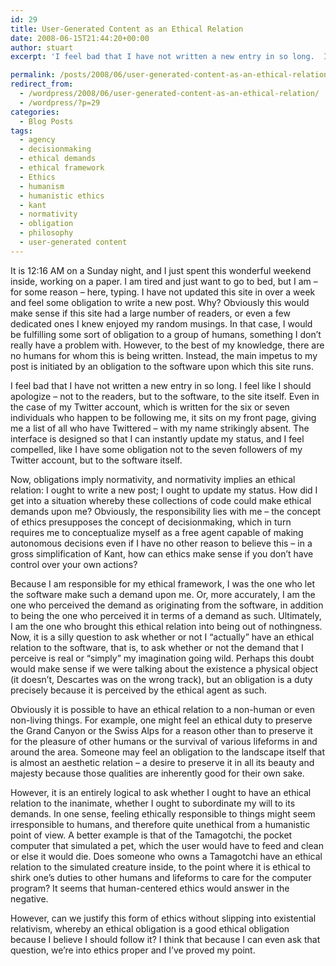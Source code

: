 ```yaml
---
id: 29
title: User-Generated Content as an Ethical Relation
date: 2008-06-15T21:44:20+00:00
author: stuart
excerpt: 'I feel bad that I have not written a new entry in so long.  I feel like I should apologize - not to the readers, but to the software, to the site itself.  I ought to write a new post; I ought to update my status.  How did I get into a situation whereby these collections of code could make ethical demands upon me?  And is this bad?'

permalink: /posts/2008/06/user-generated-content-as-an-ethical-relation// 
redirect_from:
  - /wordpress/2008/06/user-generated-content-as-an-ethical-relation/
  - /wordpress/?p=29
categories:
  - Blog Posts
tags:
  - agency
  - decisionmaking
  - ethical demands
  - ethical framework
  - Ethics
  - humanism
  - humanistic ethics
  - kant
  - normativity
  - obligation
  - philosophy
  - user-generated content
---
```

It is 12:16 AM on a Sunday night, and I just spent this wonderful weekend inside, working on a paper. I am tired and just want to go to bed, but I am &#8211; for some reason &#8211; here, typing. I have not updated this site in over a week and feel some obligation to write a new post. Why? Obviously this would make sense if this site had a large number of readers, or even a few dedicated ones I knew enjoyed my random musings. In that case, I would be fulfilling some sort of obligation to a group of humans, something I don&#8217;t really have a problem with. However, to the best of my knowledge, there are no humans for whom this is being written. Instead, the main impetus to my post is initiated by an obligation to the software upon which this site runs.

<!--more--> I feel bad that I have not written a new entry in so long. I feel like I should apologize &#8211; not to the readers, but to the software, to the site itself. Even in the case of my Twitter account, which is written for the six or seven individuals who happen to be following me, it sits on my front page, giving me a list of all who have Twittered &#8211; with my name strikingly absent. The interface is designed so that I can instantly update my status, and I feel compelled, like I have some obligation not to the seven followers of my Twitter account, but to the software itself.

Now, obligations imply normativity, and normativity implies an ethical relation: I ought to write a new post; I ought to update my status. How did I get into a situation whereby these collections of code could make ethical demands upon me? Obviously, the responsibility lies with me &#8211; the concept of ethics presupposes the concept of decisionmaking, which in turn requires me to conceptualize myself as a free agent capable of making autonomous decisions even if I have no other reason to believe this &#8211; in a gross simplification of Kant, how can ethics make sense if you don&#8217;t have control over your own actions?

Because I am responsible for my ethical framework, I was the one who let the software make such a demand upon me. Or, more accurately, I am the one who perceived the demand as originating from the software, in addition to being the one who perceived it in terms of a demand as such. Ultimately, I am the one who brought this ethical relation into being out of nothingness. Now, it is a silly question to ask whether or not I &#8220;actually&#8221; have an ethical relation to the software, that is, to ask whether or not the demand that I perceive is real or &#8220;simply&#8221; my imagination going wild. Perhaps this doubt would make sense if we were talking about the existence a physical object (it doesn&#8217;t, Descartes was on the wrong track), but an obligation is a duty precisely because it is perceived by the ethical agent as such.<span><br /> </span>

Obviously it is possible to have an ethical relation to a non-human or even non-living things. For example, one might feel an ethical duty to preserve the Grand Canyon or the Swiss Alps for a reason other than to preserve it for the pleasure of other humans or the survival of various lifeforms in and around the area. Someone may feel an obligation to the landscape itself that is almost an aesthetic relation &#8211; a desire to preserve it in all its beauty and majesty because those qualities are inherently good for their own sake.

However, it is an entirely logical to ask whether I ought to have an ethical relation to the inanimate, whether I ought to subordinate my will to its demands. In one sense, feeling ethically responsible to things might seem irresponsible to humans, and therefore quite unethical from a humanistic point of view. A better example is that of the Tamagotchi, the pocket computer that simulated a pet, which the user would have to feed and clean or else it would die. Does someone who owns a Tamagotchi have an ethical relation to the simulated creature inside, to the point where it is ethical to shirk one&#8217;s duties to other humans and lifeforms to care for the computer program? It seems that human-centered ethics would answer in the negative.

However, can we justify this form of ethics without slipping into existential relativism, whereby an ethical obligation is a good ethical obligation because I believe I should follow it? I think that because I can even ask that question, we&#8217;re into ethics proper and I&#8217;ve proved my point.